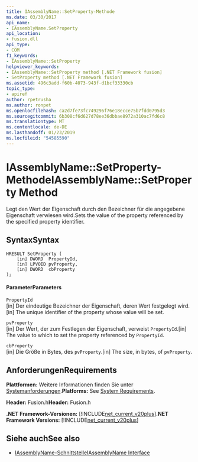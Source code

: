 ```yaml
---
title: IAssemblyName::SetProperty-Methode
ms.date: 03/30/2017
api_name:
- IAssemblyName.SetProperty
api_location:
- fusion.dll
api_type:
- COM
f1_keywords:
- IAssemblyName::SetProperty
helpviewer_keywords:
- IAssemblyName::SetProperty method [.NET Framework fusion]
- SetProperty method [.NET Framework fusion]
ms.assetid: 496c3add-f60b-4073-943f-d1bcf33330cb
topic_type:
- apiref
author: rpetrusha
ms.author: ronpet
ms.openlocfilehash: ca2d7fe73fc749296f76e18ecce75b7fdd0795d3
ms.sourcegitcommit: 6b308cf6d627d78ee36dbbae8972a310ac7fd6c8
ms.translationtype: MT
ms.contentlocale: de-DE
ms.lasthandoff: 01/23/2019
ms.locfileid: "54585590"
---
```

# <a name="iassemblynamesetproperty-method"></a><span data-ttu-id="e43ea-102">IAssemblyName::SetProperty-Methode</span><span class="sxs-lookup"><span data-stu-id="e43ea-102">IAssemblyName::SetProperty Method</span></span>
<span data-ttu-id="e43ea-103">Legt den Wert der Eigenschaft durch den Bezeichner für die angegebene Eigenschaft verwiesen wird.</span><span class="sxs-lookup"><span data-stu-id="e43ea-103">Sets the value of the property referenced by the specified property identifier.</span></span>  
  
## <a name="syntax"></a><span data-ttu-id="e43ea-104">Syntax</span><span class="sxs-lookup"><span data-stu-id="e43ea-104">Syntax</span></span>  
  
```  
HRESULT SetProperty (  
    [in] DWORD  PropertyId,  
    [in] LPVOID pvProperty,  
    [in] DWORD  cbProperty  
);  
```  
  
#### <a name="parameters"></a><span data-ttu-id="e43ea-105">Parameter</span><span class="sxs-lookup"><span data-stu-id="e43ea-105">Parameters</span></span>  
 `PropertyId`  
 <span data-ttu-id="e43ea-106">[in] Der eindeutige Bezeichner der Eigenschaft, deren Wert festgelegt wird.</span><span class="sxs-lookup"><span data-stu-id="e43ea-106">[in] The unique identifier of the property whose value will be set.</span></span>  
  
 `pvProperty`  
 <span data-ttu-id="e43ea-107">[in] Der Wert, der zum Festlegen der Eigenschaft, verweist `PropertyId`.</span><span class="sxs-lookup"><span data-stu-id="e43ea-107">[in] The value to which to set the property referenced by `PropertyId`.</span></span>  
  
 `cbProperty`  
 <span data-ttu-id="e43ea-108">[in] Die Größe in Bytes, des `pvProperty`.</span><span class="sxs-lookup"><span data-stu-id="e43ea-108">[in] The size, in bytes, of `pvProperty`.</span></span>  
  
## <a name="requirements"></a><span data-ttu-id="e43ea-109">Anforderungen</span><span class="sxs-lookup"><span data-stu-id="e43ea-109">Requirements</span></span>  
 <span data-ttu-id="e43ea-110">**Plattformen:** Weitere Informationen finden Sie unter [Systemanforderungen](../../../../docs/framework/get-started/system-requirements.md).</span><span class="sxs-lookup"><span data-stu-id="e43ea-110">**Platforms:** See [System Requirements](../../../../docs/framework/get-started/system-requirements.md).</span></span>  
  
 <span data-ttu-id="e43ea-111">**Header:** Fusion.h</span><span class="sxs-lookup"><span data-stu-id="e43ea-111">**Header:** Fusion.h</span></span>  
  
 <span data-ttu-id="e43ea-112">**.NET Framework-Versionen:** [!INCLUDE[net_current_v20plus](../../../../includes/net-current-v20plus-md.md)]</span><span class="sxs-lookup"><span data-stu-id="e43ea-112">**.NET Framework Versions:** [!INCLUDE[net_current_v20plus](../../../../includes/net-current-v20plus-md.md)]</span></span>  
  
## <a name="see-also"></a><span data-ttu-id="e43ea-113">Siehe auch</span><span class="sxs-lookup"><span data-stu-id="e43ea-113">See also</span></span>
- [<span data-ttu-id="e43ea-114">IAssemblyName-Schnittstelle</span><span class="sxs-lookup"><span data-stu-id="e43ea-114">IAssemblyName Interface</span></span>](../../../../docs/framework/unmanaged-api/fusion/iassemblyname-interface.md)
